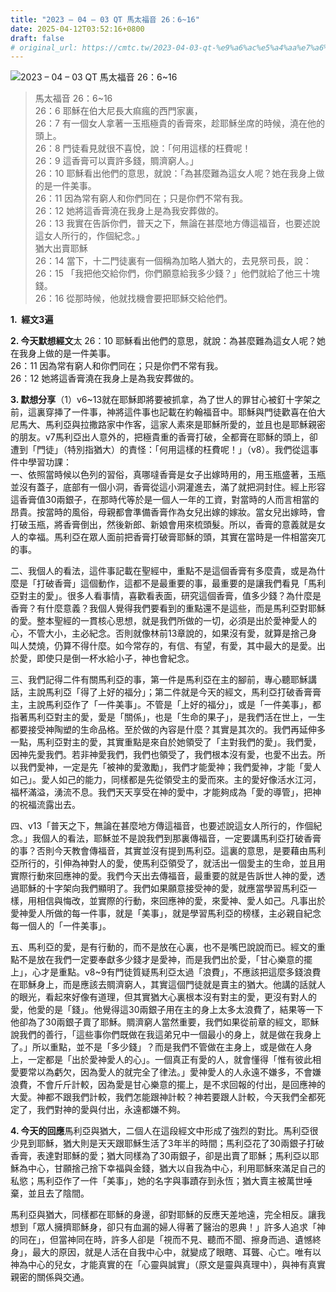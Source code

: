 ```yaml
---
title: "2023 – 04 – 03 QT 馬太福音 26：6~16"
date: 2025-04-12T03:52:16+0800
draft: false
# original_url: https://cmtc.tw/2023-04-03-qt-%e9%a6%ac%e5%a4%aa%e7%a6%8f%e9%9f%b3-26%ef%bc%9a616
---
```


![2023 – 04 – 03 QT 馬太福音 26：6~16](/images/qt.jpg  "2023 – 04 – 03 QT 馬太福音 26：6~16")

> 馬太福音 26：6~16  
> 26：6 耶穌在伯大尼長大痲瘋的西門家裏，  
> 26：7 有一個女人拿著一玉瓶極貴的香膏來，趁耶穌坐席的時候，澆在他的頭上。  
> 26：8 門徒看見就很不喜悅，說：「何用這樣的枉費呢！  
> 26：9 這香膏可以賣許多錢，賙濟窮人。」  
> 26：10 耶穌看出他們的意思，就說：「為甚麼難為這女人呢？她在我身上做的是一件美事。  
> 26：11 因為常有窮人和你們同在；只是你們不常有我。  
> 26：12 她將這香膏澆在我身上是為我安葬做的。  
> 26：13 我實在告訴你們，普天之下，無論在甚麼地方傳這福音，也要述說這女人所行的，作個紀念。」  
> 猶大出賣耶穌  
> 26：14 當下，十二門徒裏有一個稱為加略人猶大的，去見祭司長，說：  
> 26：15 「我把他交給你們，你們願意給我多少錢？」他們就給了他三十塊錢。  
> 26：16 從那時候，他就找機會要把耶穌交給他們。

**1.  經文3遍**

**2. 今天默想經文**太 26：10 耶穌看出他們的意思，就說：為甚麼難為這女人呢？她在我身上做的是一件美事。  
26：11 因為常有窮人和你們同在；只是你們不常有我。  
26：12 她將這香膏澆在我身上是為我安葬做的。

**3. 默想分享**（1）v6~13就在耶穌即將要被抓拿，為了世人的罪甘心被釘十字架之前，這裏穿挿了一件事，神將這件事也記載在約翰福音中。耶穌與門徒歡喜在伯大尼馬大、馬利亞與拉撒路家中作客，這家人素來是耶穌所愛的，並且也是耶穌親密的朋友。v7馬利亞出人意外的，把極貴重的香膏打破，全都膏在耶穌的頭上，卻遭到「門徒」（特別指猶大）的責怪：「何用這樣的枉費呢！」（v8）。我們從這事件中學習功課：  
一、依照當時候以色列的習俗，真哪噠香膏是女子出嫁時用的，用玉瓶盛著，玉瓶並沒有蓋子，底部有一個小洞，香膏從這小洞灌進去，滿了就把洞封住。經上形容這香膏值30兩銀子，在那時代等於是一個人一年的工資，對當時的人而言相當的昂貴。按當時的風俗，母親都會準備香膏作為女兒出嫁的嫁妝。當女兒出嫁時，會打破玉瓶，將香膏倒出，然後新郎、新娘會用來梳頭髮。所以，香膏的意義就是女人的幸福。馬利亞在眾人面前把香膏打破膏耶穌的頭，其實在當時是一件相當突兀的事。

二、我個人的看法，這件事記載在聖經中，重點不是這個香膏有多麼貴，或是為什麼是「打破香膏」這個動作，這都不是最重要的事，最重要的是讓我們看見「馬利亞對主的愛」。很多人看事情，喜歡看表面，研究這個香膏，值多少錢？為什麼是香膏？有什麼意義？我個人覺得我們要看到的重點還不是這些，而是馬利亞對耶穌的愛。整本聖經的一貫核心思想，就是我們所做的一切，必須是出於愛神愛人的心，不管大小，主必紀念。否則就像林前13章說的，如果沒有愛，就算是捨己身叫人焚燒，仍算不得什麼。如今常存的，有信、有望，有愛，其中最大的是愛。出於愛，即使只是倒一杯水給小子，神也會紀念。

三、我們記得二件有關馬利亞的事，第一件是馬利亞在主的腳前，專心聽耶穌講話，主說馬利亞「得了上好的福分」；第二件就是今天的經文，馬利亞打破香膏膏主，主說馬利亞作了「一件美事」。不管是「上好的福分」，或是「一件美事」，都指著馬利亞對主的愛，愛是「關係」，也是「生命的果子」，是我們活在世上，一生都要接受神陶塑的生命品格。至於做的內容是什麼？其實是其次的。我們再延伸多一點，馬利亞對主的愛，其實重點是來自於她領受了「主對我們的愛」。我們愛，因神先愛我們。若非神愛我們，我們也領受了，我們根本沒有愛，也愛不出去。所以我們愛神，一定是先「被神的愛激勵」，我們才能愛神；我們愛神，才能「愛人如己」。愛人如己的能力，同樣都是先從領受主的愛而來。主的愛好像活水江河，福杯滿溢，湧流不息。我們天天享受在神的愛中，才能夠成為「愛的導管」，把神的祝福流露出去。

四、v13「普天之下，無論在甚麼地方傳這福音，也要述說這女人所行的，作個紀念。」我個人的看法，耶穌並不是說我們到那裏傳福音，一定要講馬利亞打破香膏的事？否則今天教會傳福音，其實並沒有提到馬利亞。這裏的意思，是要藉由馬利亞所行的，引伸為神對人的愛，使馬利亞領受了，就活出一個愛主的生命，並且用實際行動來回應神的愛。我們今天出去傳福音，最重要的就是告訴世人神的愛，透過耶穌的十字架向我們顯明了。我們如果願意接受神的愛，就應當學習馬利亞一樣，用相信與悔改，並實際的行動，來回應神的愛，來愛神、愛人如己。凡事出於愛神愛人所做的每一件事，就是「美事」，就是學習馬利亞的榜樣，主必親自紀念每一個人的「一件美事」。

五、馬利亞的愛，是有行動的，而不是放在心裏，也不是嘴巴說說而已。經文的重點不是放在我們一定要奉獻多少錢才是愛神，而是我們出於愛，「甘心樂意的擺上」，心才是重點。v8~9有門徒質疑馬利亞太過「浪費」，不應該把這麼多錢浪費在耶穌身上，而是應該去賙濟窮人，其實這個門徒就是賣主的猶大。他講的話就人的眼光，看起來好像有道理，但其實猶大心裏根本沒有對主的愛，更沒有對人的愛，他愛的是「錢」。他覺得這30兩銀子用在主的身上太多太浪費了，結果等一下他卻為了30兩銀子賣了耶穌。賙濟窮人當然重要，我們如果從前章的經文，耶穌說我們的善行，「這些事你們既做在我這弟兄中一個最小的身上，就是做在我身上了。」所以重點，並不是「多少錢」？而是我們不管做在主身上，或是做在人身上，一定都是「出於愛神愛人的心」。一個真正有愛的人，就會懂得「惟有彼此相愛要常以為虧欠，因為愛人的就完全了律法。」愛神愛人的人永遠不嫌多，不會嫌浪費，不會斤斤計較，因為愛是甘心樂意的擺上，是不求回報的付出，是回應神的大愛。神都不跟我們計較，我們怎能跟神計較？神若要跟人計較，今天我們全都死定了，我們對神的愛與付出，永遠都嫌不夠。

**4. 今天的回應**馬利亞與猶大，二個人在這段經文中形成了強烈的對比。馬利亞很少見到耶穌，猶大則是天天跟耶穌生活了3年半的時間；馬利亞花了30兩銀子打破香膏，表達對耶穌的愛；猶大同樣為了30兩銀子，卻是出賣了耶穌；馬利亞以耶穌為中心，甘願捨己捨下幸福與金錢，猶大以自我為中心，利用耶穌來滿足自己的私慾；馬利亞作了一件「美事」，她的名字與事蹟存到永恆；猶大賣主被萬世唾棄，並且去了陰間。

馬利亞與猶大，同樣都在耶穌的身邊，卻對耶穌的反應天差地遠，完全相反。讓我想到「眾人擁擠耶穌身，卻只有血漏的婦人得著了醫治的恩典！」許多人追求「神的同在」，但當神同在時，許多人卻是「視而不見、聽而不聞、擦身而過、遺憾終身」，最大的原因，就是人活在自我中心中，就變成了眼瞎、耳聾、心亡。唯有以神為中心的兒女，才能真實的在「心靈與誠實」（原文是靈與真理中），與神有真實親密的關係與交通。